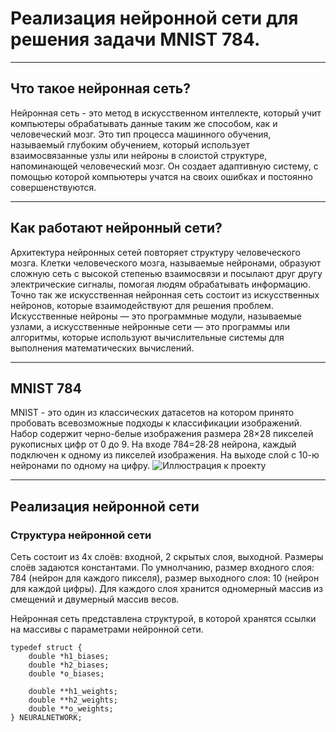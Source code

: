 # Реализация нейронной сети для решения задачи MNIST 784.
---
## Что такое нейронная сеть?

Нейронная сеть - это метод в искусственном интеллекте, который учит компьютеры обрабатывать данные таким же способом, как и человеческий мозг. Это тип процесса машинного обучения, называемый глубоким обучением, который использует взаимосвязанные узлы или нейроны в слоистой структуре, напоминающей человеческий мозг. Он создает адаптивную систему, с помощью которой компьютеры учатся на своих ошибках и постоянно совершенствуются.
___
## Как работают нейронный сети?

Архитектура нейронных сетей повторяет структуру человеческого мозга. Клетки человеческого мозга, называемые нейронами, образуют сложную сеть с высокой степенью взаимосвязи и посылают друг другу электрические сигналы, помогая людям обрабатывать информацию. Точно так же искусственная нейронная сеть состоит из искусственных нейронов, которые взаимодействуют для решения проблем. Искусственные нейроны — это программные модули, называемые узлами, а искусственные нейронные сети — это программы или алгоритмы, которые используют вычислительные системы для выполнения математических вычислений.
___
## MNIST 784

MNIST - это один из классических датасетов на котором принято пробовать всевозможные подходы к классификации изображений. Набор содержит черно-белые изображения размера 28×28 пикселей рукописных цифр от 0 до 9.
На входе 784=28⋅28 нейрона, каждый подключен к одному из пикселей изображения. На выходе слой с 10-ю нейронами по одному на цифру.
![Иллюстрация к проекту](https://github.com/yngghostt/neural-network-C/blob/main/neural.png)
___

## Реализация нейронной сети

### Структура нейронной сети

Сеть состоит из 4х слоёв: входной, 2 скрытых слоя, выходной. Размеры слоёв задаются константами. По умнолчанию, размер входного слоя: 784 (нейрон для каждого пикселя), размер выходного слоя: 10 (нейрон для каждой цифры). Для каждого слоя хранится одномерный массив из смещений и двумерный массив весов.

Нейронная сеть представлена структурой, в которой хранятся ссылки на массивы с параметрами нейронной сети.
```с
typedef struct {
    double *h1_biases;
    double *h2_biases;
    double *o_biases;

    double **h1_weights;
    double **h2_weights;
    double **o_weights;
} NEURALNETWORK;
```



